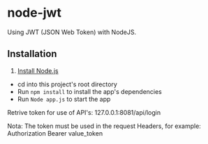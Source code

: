 # node-jwt
Using JWT (JSON Web Token) with NodeJS.

## Installation

1. [Install Node.js][]
+ cd into this project's root directory
+ Run `npm install` to install the app's dependencies
+ Run `Node app.js` to start the app

Retrive token for use of API's:
127.0.0.1:8081/api/login

Nota:
The token must be used in the request Headers, for example: Authorization Bearer value_token

[Install Node.js]: https://nodejs.org/en/download/
